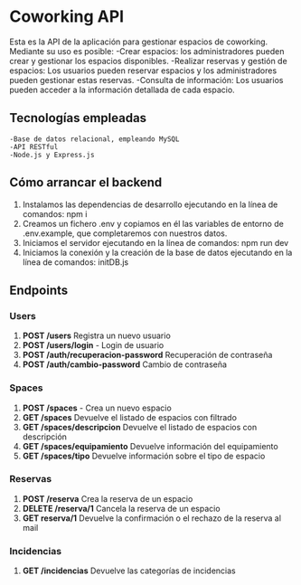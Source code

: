# Coworking API

Esta es la API de la aplicación para gestionar espacios de coworking. Mediante su uso es posible:
-Crear espacios: los administradores pueden crear y gestionar los espacios disponibles.
-Realizar reservas y gestión de espacios: Los usuarios pueden reservar espacios y los administradores pueden gestionar estas reservas.
-Consulta de información: Los usuarios pueden acceder a la información detallada de cada espacio.

## Tecnologías empleadas

    -Base de datos relacional, empleando MySQL
    -API RESTful
    -Node.js y Express.js

## Cómo arrancar el backend

1. Instalamos las dependencias de desarrollo ejecutando en la línea de comandos:
   npm i
2. Creamos un fichero .env y copiamos en él las variables de entorno de .env.example, que completaremos con nuestros datos.
3. Iniciamos el servidor ejecutando en la línea de comandos:
   npm run dev
4. Iniciamos la conexión y la creación de la base de datos ejecutando en la línea de comandos:
   initDB.js

## Endpoints

### Users

1. **POST /users** Registra un nuevo usuario
2. **POST /users/login** - Login de usuario
3. **POST /auth/recuperacion-password** Recuperación de contraseña
4. **POST /auth/cambio-password** Cambio de contraseña

### Spaces

1.  **POST /spaces** - Crea un nuevo espacio
2.  **GET /spaces** Devuelve el listado de espacios con filtrado
3.  **GET /spaces/descripcion** Devuelve el listado de espacios con descripción
4.  **GET /spaces/equipamiento** Devuelve información del equipamiento
5.  **GET /spaces/tipo** Devuelve información sobre el tipo de espacio

### Reservas

1. **POST /reserva** Crea la reserva de un espacio
2. **DELETE /reserva/1** Cancela la reserva de un espacio
3. **GET reserva/1** Devuelve la confirmación o el rechazo de la reserva al mail

### Incidencias

1.  **GET /incidencias** Devuelve las categorías de incidencias
